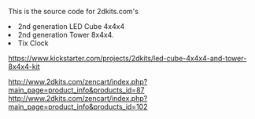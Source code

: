 This is the source code for 2dkits.com's
<li>2nd generation LED Cube 4x4x4
<li>2nd generation Tower 8x4x4.
<li>Tix Clock

https://www.kickstarter.com/projects/2dkits/led-cube-4x4x4-and-tower-8x4x4-kit

http://www.2dkits.com/zencart/index.php?main_page=product_info&products_id=87
http://www.2dkits.com/zencart/index.php?main_page=product_info&products_id=102
